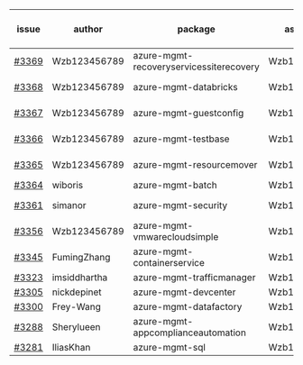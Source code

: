 | issue | author | package | assignee | bot advice | created date of issue | target release date | date from target |
| ------ | ------ | ------ | ------ | ------ | ------ | ------ | :-----: |
| [#3369](https://github.com/Azure/sdk-release-request/issues/3369) | Wzb123456789 | azure-mgmt-recoveryservicessiterecovery | Wzb123456789 | new issue. | 11-04 | 11-25 |  |
| [#3368](https://github.com/Azure/sdk-release-request/issues/3368) | Wzb123456789 | azure-mgmt-databricks | Wzb123456789 | new issue. | 11-04 | 11-25 |  |
| [#3367](https://github.com/Azure/sdk-release-request/issues/3367) | Wzb123456789 | azure-mgmt-guestconfig | Wzb123456789 | new issue. | 11-04 | 11-25 |  |
| [#3366](https://github.com/Azure/sdk-release-request/issues/3366) | Wzb123456789 | azure-mgmt-testbase | Wzb123456789 | new issue. | 11-04 | 11-25 |  |
| [#3365](https://github.com/Azure/sdk-release-request/issues/3365) | Wzb123456789 | azure-mgmt-resourcemover | Wzb123456789 | new issue. | 11-04 | 11-25 |  |
| [#3364](https://github.com/Azure/sdk-release-request/issues/3364) | wiboris | azure-mgmt-batch | Wzb123456789 |  | 11-02 | 11-25 |  |
| [#3361](https://github.com/Azure/sdk-release-request/issues/3361) | simanor | azure-mgmt-security | Wzb123456789 | new issue. | 11-02 | 11-25 |  |
| [#3356](https://github.com/Azure/sdk-release-request/issues/3356) | Wzb123456789 | azure-mgmt-vmwarecloudsimple | Wzb123456789 |  | 11-02 | 11-25 |  |
| [#3345](https://github.com/Azure/sdk-release-request/issues/3345) | FumingZhang | azure-mgmt-containerservice | Wzb123456789 |  | 11-02 | 11-25 |  |
| [#3323](https://github.com/Azure/sdk-release-request/issues/3323) | imsiddhartha | azure-mgmt-trafficmanager | Wzb123456789 |  | 10-28 | 11-25 |  |
| [#3305](https://github.com/Azure/sdk-release-request/issues/3305) | nickdepinet | azure-mgmt-devcenter | Wzb123456789 |  | 10-26 | 11-25 |  |
| [#3300](https://github.com/Azure/sdk-release-request/issues/3300) | Frey-Wang | azure-mgmt-datafactory | Wzb123456789 |  | 10-26 | 11-25 |  |
| [#3288](https://github.com/Azure/sdk-release-request/issues/3288) | Sherylueen | azure-mgmt-appcomplianceautomation | Wzb123456789 | On time | 10-24 | 11-16 |  |
| [#3281](https://github.com/Azure/sdk-release-request/issues/3281) | IliasKhan | azure-mgmt-sql | Wzb123456789 |  | 10-19 | 11-25 |  |
